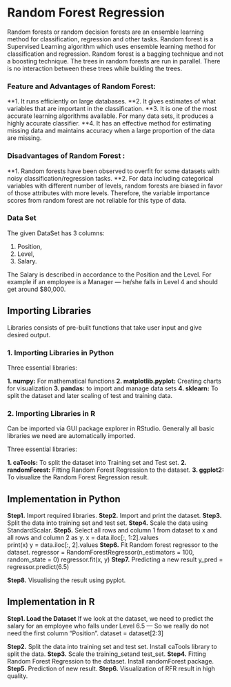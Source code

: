 # Random Forest Regression
Random forests or random decision forests are an ensemble learning method for classification, regression and other tasks. Random forest is a Supervised Learning algorithm which uses ensemble learning method for classification and regression.
Random forest is a bagging technique and not a boosting technique. The trees in random forests are run in parallel. There is no interaction between these trees while building the trees.

### Feature and Advantages of Random Forest:
**1. It runs efficiently on large databases.
**2. It gives estimates of what variables that are important in the classification.
**3. It is one of the most accurate learning algorithms available. For many data sets, it produces a highly accurate classifier.
**4. It has an effective method for estimating missing data and maintains accuracy when a large proportion of the data are missing.

### Disadvantages of Random Forest :
**1. Random forests have been observed to overfit for some datasets with noisy classification/regression tasks.
**2. For data including categorical variables with different number of levels, random forests are biased in favor of those attributes with more levels. Therefore, the variable importance scores from random forest are not reliable for this type of data.

### Data Set
The given DataSet has 3 columns:
1. Position,
2. Level,
3. Salary.

The Salary is described in accordance to the Position and the Level.
For example if an employee is a Manager — he/she falls in Level 4 and should get around $80,000.

## Importing Libraries
Libraries consists of pre-built functions that take user input and give desired output.

### 1. Importing Libraries in Python

Three essential libraries:

**1. numpy:** For mathematical functions
**2. matplotlib.pyplot:** Creating charts for visualization
**3. pandas:** to import and manage data sets
**4. sklearn:** To split the dataset and later scaling of test and training data.

### 2. Importing Libraries in R
Can be imported via GUI package explorer in RStudio. Generally all basic libraries we need are automatically imported.

Three essential libraries:

**1. caTools:** To split the dataset into Training set and Test set.
**2. randomForest:** Fitting Random Forest Regression to the dataset.
**3. ggplot2:** To visualize the Random Forest Regression result.

## Implementation in Python

**Step1.** Import required libraries.
**Step2.** Import and print the dataset.
**Step3.** Split the data into training set and test set.
**Step4.** Scale the data using StandardScalar.
**Step5.** Select all rows and column 1 from dataset to x and all rows and column 2 as y.
x = data.iloc[:, 1:2].values  
print(x) 
y = data.iloc[:, 2].values
**Step6.** Fit Random forest regressor to the dataset.
regressor = RandomForestRegressor(n_estimators = 100, random_state = 0) 
regressor.fit(x, y)
**Step7.** Predicting a new result
y_pred = regressor.predict(6.5)

**Step8.** Visualising the result using pyplot.

## Implementation in R

**Step1. Load the Dataset** If we look at the dataset, we need to predict the salary for an employee who falls under Level 6.5 — So we really do not need the first column “Position”.
dataset = dataset[2:3]

**Step2.** Split the data into training set and test set. Install caTools library to split the data.
**Step3.** Scale the training_setand test_set.
**Step4.** Fitting Random Forest Regression to the dataset. Install randomForest package.
**Step5.** Prediction of new result.
**Step6.** Visualization of RFR result in high quality.